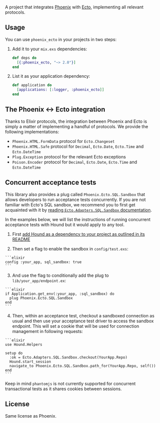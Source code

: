 A project that integrates [Phoenix](http://github.com/phoenixframework/phoenix) with [Ecto](http://github.com/elixir-lang/ecto), implementing all relevant protocols.

## Usage

You can use `phoenix_ecto` in your projects in two steps:

1. Add it to your `mix.exs` dependencies:

    ```elixir
    def deps do
      [{:phoenix_ecto, "~> 2.0"}]
    end
    ```

2. List it as your application dependency:

    ```elixir
    def application do
      [applications: [:logger, :phoenix_ecto]]
    end
    ```

## The Phoenix <-> Ecto integration

Thanks to Elixir protocols, the integration between Phoenix and Ecto is simply a matter of implementing a handful of protocols. We provide the following implementations:

  * `Phoenix.HTML.FormData` protocol for `Ecto.Changeset`
  * `Phoenix.HTML.Safe` protocol for `Decimal`, `Ecto.Date`, `Ecto.Time` and `Ecto.DateTime`
  * `Plug.Exception` protocol for the relevant Ecto exceptions
  * `Poison.Encoder` protocol for `Decimal`, `Ecto.Date`, `Ecto.Time` and `Ecto.DateTime`

## Concurrent acceptance tests

This library also provides a plug called `Phoenix.Ecto.SQL.Sandbox` that allows developers to run acceptance tests concurrently. If you are not familiar with Ecto's SQL sandbox, we recommend you to first get acquainted with it by [reading `Ecto.Adapters.SQL.Sandbox` documentation](https://hexdocs.pm/ecto/Ecto.Adapters.SQL.Sandbox.html).

In the examples below, we will list the instructions of running concurrent acceptance tests with Hound but it would apply to any tool.

  1. First [add Hound as a dependency to your project as outlined in its README](https://github.com/HashNuke/hound)

  2. Then set a flag to enable the sandbox in `config/test.exs`:

    ```elixir
    config :your_app, sql_sandbox: true
    ```

  3. And use the flag to conditionally add the plug to `lib/your_app/endpoint.ex`:

    ```elixir
    if Application.get_env(:your_app, :sql_sandbox) do
      plug Phoenix.Ecto.SQL.Sandbox
    end
    ```

  4. Then, within an acceptance test, checkout a sandboxed connection as usual and
    then use your acceptance test driver to access the sandbox endpoint. This will
    set a cookie that will be used for connection management in following requests:
  
    ```elixir
    use Hound.Helpers

    setup do
      :ok = Ecto.Adapters.SQL.Sandbox.checkout(YourApp.Repo)
      Hound.start_session
      navigate_to Phoenix.Ecto.SQL.Sandbox.path_for(YourApp.Repo, self())
    end
    ```

Keep in mind `phantomjs` is not currently supported for concurrent transactional tests as it shares cookies between sessions.

## License

Same license as Phoenix.
